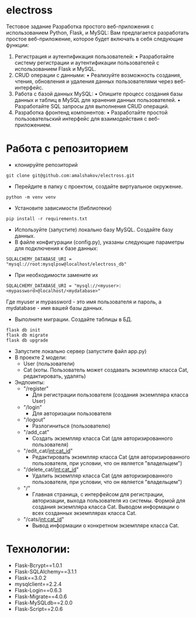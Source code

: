 # electross
Тестовое задание
Разработка простого веб-приложения с использованием Python, Flask, и MySQL:
Вам предлагается разработать простое веб-приложение, которое будет включать в себя следующие функции:
1.	Регистрация и аутентификация пользователей:
•	Разработайте систему регистрации и аутентификации пользователей с использованием Flask и MySQL.
2.	CRUD операции с данными:
•	Реализуйте возможность создания, чтения, обновления и удаления данных пользователями через веб-интерфейс.
3.	Работа с базой данных MySQL:
•	Опишите процесс создания базы данных и таблиц в MySQL для хранения данных пользователей.
•	Разработайте SQL запросы для выполнения CRUD операций.
4.	Разработка фронтенд компонентов:
•	Разработайте простой пользовательский интерфейс для взаимодействия с веб-приложением.

#  Работа с репозиторием
- клонируйте репозиторий
```
git clone git@github.com:amalshakov/electross.git
```
- Перейдите в папку с проектом, создайте виртуальное окружение.
```
python -m venv venv
```
- Установите зависимости (библиотеки)
```
pip install -r requirements.txt
```
- Используйте (запустите) локально базу MySQL. Создайте базу данных.
- В файле конфигурации (config.py), указаны следующие параметры для подключения к базе данных:
```
SQLALCHEMY_DATABASE_URI = "mysql://root:mysqlpsw@localhost/electross_db"
```
- При необходимости замените их
```
SQLALCHEMY_DATABASE_URI = "mysql://<myuser>:<mypassword>@localhost/<mydatabase>"
```
Где myuser и mypassword - это имя пользователя и пароль, а mydatabase - имя вашей базы данных.
- Выполните миграции. Создайте таблицы в БД.
```
flask db init
flask db migrate
flask db upgrade
```
- Запустите локально сервер (запустите файл app.py)
- В проекте 2 модели:
    - User (пользователи)
    - Cat (коты. Пользователь может создавать экземпляр класса Cat, редактировать, удалять)
- Эндпоинты:
    - "/register"    
        - Для регистрации пользователя (создания экземпляра класса User)
    - "/login"
        - Для авторизации пользователя
    - "/logout"
        - Разлогиниться (пользователю)
    - "/add_cat"
        - Создать экземпляр класса Cat (для авторизированного пользователя)
    - "/edit_cat/<int:cat_id>"
        - Редактировать экземпляр класса Cat (для авторизированного пользователя, при условии, что он является "владельцем")
    - "/delete_cat/<int:cat_id>"
        - Удалить экземпляр класса Cat (для авторизированного пользователя, при условии, что он является "владельцем")
    - "/"
        - Главная страница, с интерфейсом для регистрации, авторизации, выхода пользователя из системы. Формой для создания экземпляра класса Cat. Выводом информации о всех созданных экземплярах класса Cat.
    - "/cats/<int:cat_id>"
        - Вывод информации о конкретном экземпляре класса Cat.

# Технологии:
- Flask-Bcrypt==1.0.1
- Flask-SQLAlchemy==3.1.1
- Flask==3.0.2
- mysqlclient==2.2.4
- Flask-Login==0.6.3
- Flask-Migrate==4.0.6
- Flask-MySQLdb==2.0.0
- Flask-Script==2.0.6